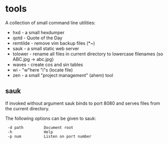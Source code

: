 # tools

A collection of small command line utilities:

* hxd - a small hexdumper
* qotd - Quote of the Day
* remtilde - remove vim backup files (\*~)
* sauk - a small static web server
* tolower - rename all files in current directory to lowercase filenames (so ABC.jpg -> abc.jpg)
* waves - create cos and sin tables
* wi - "w"here "i"s (locate file)
* zen - a small "project management" (ahem) tool


## sauk

If invoked without argument sauk binds to port 8080 and serves files from
the current directory.

The following options can be given to sauk:

```
 -d path         Document root  
 -h              Help  
 -p num          Listen on port number  
```
